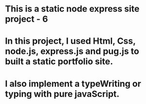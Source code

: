 # This is a static node express site project - 6
# In this project, I used Html, Css, node.js, express.js and pug.js to built a static portfolio site.
# I also implement a typeWriting or typing with pure javaScript.
